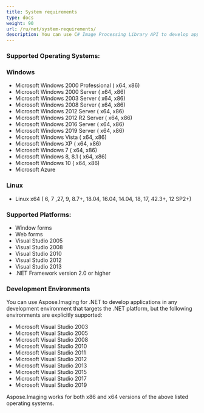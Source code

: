 ```yaml
---
title: System requirements
type: docs
weight: 90
url: /ru/net/system-requirements/
description: You can use C# Image Processing Library API to develop applications in any development environment that targets the .NET platform.
---
```


### **Supported Operating Systems:**
### **Windows**
- Microsoft Windows 2000 Professional ( x64, x86)
- Microsoft Windows 2000 Server ( x64, x86)
- Microsoft Windows 2003 Server ( x64, x86)
- Microsoft Windows 2008 Server ( x64, x86)
- Microsoft Windows 2012 Server ( x64, x86)
- Microsoft Windows 2012 R2 Server ( x64, x86)
- Microsoft Windows 2016 Server ( x64, x86)
- Microsoft Windows 2019 Server ( x64, x86)
- Microsoft Windows Vista ( x64, x86)
- Microsoft Windows XP ( x64, x86)
- Microsoft Windows 7 ( x64, x86)
- Microsoft Windows 8, 8.1 ( x64, x86)
- Microsoft Windows 10 ( x64, x86)
- Microsoft Azure 
### **Linux**
- Linux x64 ( 6, 7 ,27, 9, 8.7+, 18.04, 16.04, 14.04, 18, 17, 42.3+, 12 SP2+)
### **Supported Platforms:**
- Window forms
- Web forms
- Visual Studio 2005
- Visual Studio 2008
- Visual Studio 2010
- Visual Studio 2012
- Visual Studio 2013
- .NET Framework version 2.0 or higher
### **Development Environments**
You can use Aspose.Imaging for .NET to develop applications in any development environment that targets the .NET platform, but the following environments are explicitly supported:

- Microsoft Visual Studio 2003
- Microsoft Visual Studio 2005
- Microsoft Visual Studio 2008
- Microsoft Visual Studio 2010
- Microsoft Visual Studio 2011
- Microsoft Visual Studio 2012
- Microsoft Visual Studio 2013
- Microsoft Visual Studio 2015
- Microsoft Visual Studio 2017
- Microsoft Visual Studio 2019

Aspose.Imaging works for both x86 and x64 versions of the above listed operating systems.

